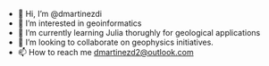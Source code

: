 - 👋 Hi, I’m @dmartinezdi
- 👀 I’m interested in geoinformatics
- 🌱 I’m currently learning Julia thorughly for geological applications
- 💞️ I’m looking to collaborate on geophysics initiatives.
- 📫 How to reach me dmartinezd2@outlook.com

<!---
dmartinezdi/dmartinezdi is a ✨ special ✨ repository because its `README.md` (this file) appears on your GitHub profile.
You can click the Preview link to take a look at your changes.
--->
